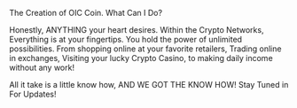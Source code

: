 The Creation of OIC Coin.
What Can I Do?

Honestly, ANYTHING your heart desires. 
Within the Crypto Networks, Everything is at your fingertips. 
You hold the power of unlimited possibilities. 
From shopping online at your favorite retailers,
Trading online in exchanges,
Visiting your lucky Crypto Casino,
to making daily income without any work! 

All it take is a little know how,
AND WE GOT THE KNOW HOW! 
Stay Tuned in For Updates!
